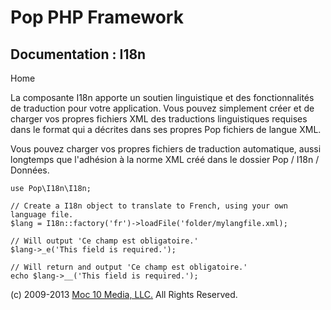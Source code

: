 Pop PHP Framework
=================

Documentation : I18n
----------------------

Home

La composante I18n apporte un soutien linguistique et des
fonctionnalités de traduction pour votre application. Vous pouvez
simplement créer et de charger vos propres fichiers XML des traductions
linguistiques requises dans le format qui a décrites dans ses propres
Pop fichiers de langue XML.

Vous pouvez charger vos propres fichiers de traduction automatique,
aussi longtemps que l'adhésion à la norme XML créé dans le dossier Pop /
I18n / Données.

    use Pop\I18n\I18n;

    // Create a I18n object to translate to French, using your own language file.
    $lang = I18n::factory('fr')->loadFile('folder/mylangfile.xml);

    // Will output 'Ce champ est obligatoire.'
    $lang->_e('This field is required.');

    // Will return and output 'Ce champ est obligatoire.'
    echo $lang->__('This field is required.');

\(c) 2009-2013 [Moc 10 Media, LLC.](http://www.moc10media.com) All
Rights Reserved.
